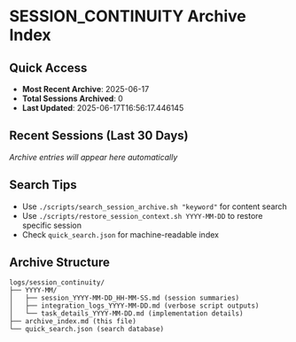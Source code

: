 # SESSION_CONTINUITY Archive Index

## Quick Access
- **Most Recent Archive**: 2025-06-17
- **Total Sessions Archived**: 0
- **Last Updated**: 2025-06-17T16:56:17.446145

## Recent Sessions (Last 30 Days)
*Archive entries will appear here automatically*

## Search Tips
- Use `./scripts/search_session_archive.sh "keyword"` for content search
- Use `./scripts/restore_session_context.sh YYYY-MM-DD` to restore specific session
- Check `quick_search.json` for machine-readable index

## Archive Structure
```
logs/session_continuity/
├── YYYY-MM/
│   ├── session_YYYY-MM-DD_HH-MM-SS.md (session summaries)
│   ├── integration_logs_YYYY-MM-DD.md (verbose script outputs)
│   └── task_details_YYYY-MM-DD.md (implementation details)
├── archive_index.md (this file)
└── quick_search.json (search database)
```
